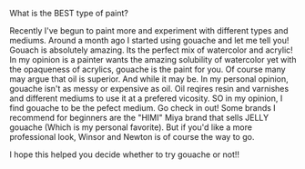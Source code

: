 What is the BEST type of paint?

Recently I've begun to paint more and experiment with different types and mediums. Around a month ago I started using gouache and let me tell you!
Gouach is absolutely amazing. Its the perfect mix of watercolor and acrylic! In my opinion is a painter wants the amazing solubility of watercolor yet with the opaqueness of acrylics, gouache is the paint for you.
Of course many may argue that oil is superior. And while it may be. In my personal opinion, gouache isn't as messy or expensive as oil. Oil reqires resin and varnishes and different mediums to use it at a prefered vicosity. 
SO in my opinion, I find gouache to be the pefect medium. Go check in out! Some brands I recommend for beginners are the "HIMI" Miya brand that sells JELLY gouache (Which is my personal favorite).
But if you'd like a more professional look, Winsor and Newton is of course the way to go.

I hope this helped you decide whether to try gouache or not!!
